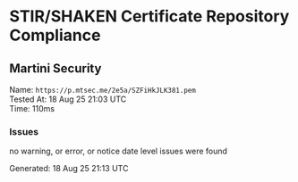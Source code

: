 # STIR/SHAKEN Certificate Repository Compliance

## Martini Security

Name: `https://p.mtsec.me/2e5a/SZFiHkJLK381.pem`\
Tested At: 18 Aug 25 21:03 UTC\
Time: 110ms

### Issues

no warning, or error, or notice date level issues were found

Generated: 18 Aug 25 21:13 UTC